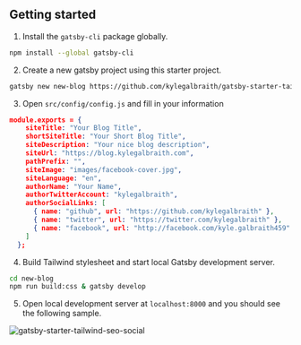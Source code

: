 ## Getting started
1. Install the `gatsby-cli` package globally.
```bash
npm install --global gatsby-cli
```
2. Create a new gatsby project using this starter project.
```bash
gatsby new new-blog https://github.com/kylegalbraith/gatsby-starter-tailwind-seo-social
```
3. Open `src/config/config.js` and fill in your information
```json
module.exports = {
    siteTitle: "Your Blog Title",
    shortSiteTitle: "Your Short Blog Title",
    siteDescription: "Your nice blog description",
    siteUrl: "https://blog.kylegalbraith.com",
    pathPrefix: "",
    siteImage: "images/facebook-cover.jpg",
    siteLanguage: "en",
    authorName: "Your Name",
    authorTwitterAccount: "kylegalbraith",
    authorSocialLinks: [
      { name: "github", url: "https://github.com/kylegalbraith" },
      { name: "twitter", url: "https://twitter.com/kylegalbraith" },
      { name: "facebook", url: "http://facebook.com/kyle.galbraith459" }
    ]
  };
```
4. Build Tailwind stylesheet and start local Gatsby development server.
```bash
cd new-blog
npm run build:css & gatsby develop
```
5. Open local development server at `localhost:8000` and you should see the following sample.

![gatsby-starter-tailwind-seo-social](https://github.com/kylegalbraith/gatsby-starter-tailwind-seo-social/gatsby-starter-running.PNG)

